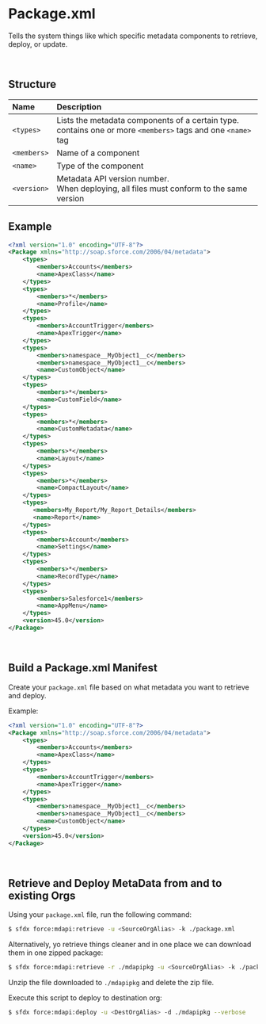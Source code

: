 # Package.xml

Tells the system things like which specific metadata components to retrieve, deploy, or update.

<br>

## Structure

| Name | Description |
| :--- | :---------- |
| `<types>` | Lists the metadata components of a certain type.<br> contains one or more `<members>` tags and one `<name>` tag |
| `<members>` | Name of a component |
| `<name>` | Type of the component |
| `<version>` | Metadata API version number.<br> When deploying, all files must conform to the same version |

## Example

```xml
<?xml version="1.0" encoding="UTF-8"?>
<Package xmlns="http://soap.sforce.com/2006/04/metadata">
    <types>
        <members>Accounts</members>
        <name>ApexClass</name>
    </types>
    <types>
        <members>*</members>
        <name>Profile</name>
    </types>
    <types>
        <members>AccountTrigger</members>
        <name>ApexTrigger</name>
    </types>
    <types>
        <members>namespace__MyObject1__c</members>
        <members>namespace__MyObject1__c</members>
        <name>CustomObject</name>
    </types>
    <types>
        <members>*</members>
        <name>CustomField</name>
    </types>
    <types>
        <members>*</members>
        <name>CustomMetadata</name>
    </types>
    <types>
        <members>*</members>
        <name>Layout</name>
    </types>
    <types>
        <members>*</members>
        <name>CompactLayout</name>
    </types>
    <types>
       <members>My_Report/My_Report_Details</members>
       <name>Report</name>
    </types>
    <types>
        <members>Account</members>
        <name>Settings</name>
    </types>
    <types>
        <members>*</members>
        <name>RecordType</name>
    </types>
    <types>
        <members>Salesforce1</members>
        <name>AppMenu</name>
    </types>
    <version>45.0</version>
</Package>
```

<br>

## Build a Package.xml Manifest

Create your `package.xml` file based on what metadata you want to retrieve and deploy.

Example:

```xml
<?xml version="1.0" encoding="UTF-8"?>
<Package xmlns="http://soap.sforce.com/2006/04/metadata">
    <types>
        <members>Accounts</members>
        <name>ApexClass</name>
    </types>
    <types>
        <members>AccountTrigger</members>
        <name>ApexTrigger</name>
    </types>
    <types>
        <members>namespace__MyObject1__c</members>
        <members>namespace__MyObject1__c</members>
        <name>CustomObject</name>
    </types>
    <version>45.0</version>
</Package>
```

<br>

## Retrieve and Deploy MetaData from and to existing Orgs

Using your `package.xml` file, run the following command:

```bash
$ sfdx force:mdapi:retrieve -u <SourceOrgAlias> -k ./package.xml
```

Alternatively, yo retrieve things cleaner and in one place we can download them in one zipped package:

```bash
$ sfdx force:mdapi:retrieve -r ./mdapipkg -u <SourceOrgAlias> -k ./package.xml
```

Unzip the file downloaded to `./mdapipkg` and delete the zip file.

Execute this script to deploy to destination org:

```bash
$ sfdx force:mdapi:deploy -u <DestOrgAlias> -d ./mdapipkg --verbose
```
